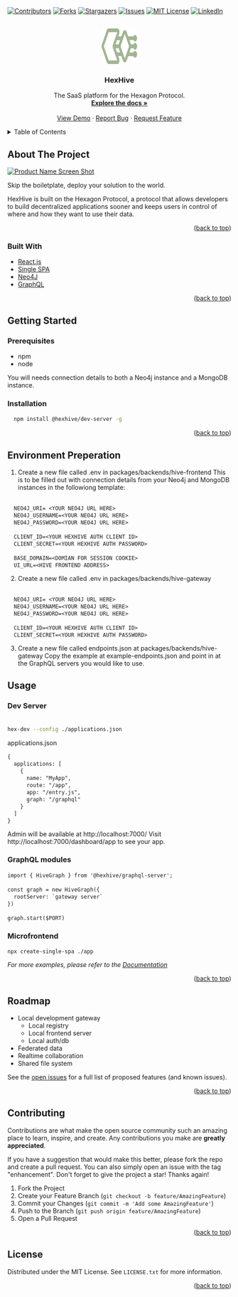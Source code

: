<div id="top"></div>
<!--
*** Thanks for checking out the Best-README-Template. If you have a suggestion
*** that would make this better, please fork the repo and create a pull request
*** or simply open an issue with the tag "enhancement".
*** Don't forget to give the project a star!
*** Thanks again! Now go create something AMAZING! :D
-->

<!-- PROJECT SHIELDS -->
<!--
*** I'm using markdown "reference style" links for readability.
*** Reference links are enclosed in brackets [ ] instead of parentheses ( ).
*** See the bottom of this document for the declaration of the reference variables
*** for contributors-url, forks-url, etc. This is an optional, concise syntax you may use.
*** https://www.markdownguide.org/basic-syntax/#reference-style-links
-->

[![Contributors][contributors-shield]][contributors-url]
[![Forks][forks-shield]][forks-url]
[![Stargazers][stars-shield]][stars-url]
[![Issues][issues-shield]][issues-url]
[![MIT License][license-shield]][license-url]
[![LinkedIn][linkedin-shield]][linkedin-url]

<!-- PROJECT LOGO -->
<br />
<div align="center">
  <a href="https://github.com/TheTechCompany/HexHive">
    <img src="images/HX2.1.svg" alt="Logo" width="80" height="80">
  </a>

<h3 align="center">HexHive</h3>

  <p align="center">
    The SaaS platform for the Hexagon Protocol.
    <br />
    <a href="https://docs.hexhive.io"><strong>Explore the docs »</strong></a>
    <br />
    <br />
    <a href="https://github.com/TheTechCompany/HexHive">View Demo</a>
    ·
    <a href="https://github.com/TheTechCompany/HexHive/issues">Report Bug</a>
    ·
    <a href="https://github.com/TheTechCompany/HexHive/issues">Request Feature</a>
  </p>
</div>

<!-- TABLE OF CONTENTS -->
<details>
  <summary>Table of Contents</summary>
  <ol>
    <li>
      <a href="#about-the-project">About The Project</a>
      <ul>
        <li><a href="#built-with">Built With</a></li>
      </ul>
    </li>
    <li>
      <a href="#getting-started">Getting Started</a>
      <ul>
        <li><a href="#prerequisites">Prerequisites</a></li>
        <li><a href="#installation">Installation</a></li>
      </ul>
    </li>
    <li><a href="#usage">Usage</a></li>
    <li><a href="#roadmap">Roadmap</a></li>
    <li><a href="#contributing">Contributing</a></li>
    <li><a href="#license">License</a></li>
    <li><a href="#contact">Contact</a></li>
    <li><a href="#acknowledgments">Acknowledgments</a></li>
  </ol>
</details>

<!-- ABOUT THE PROJECT -->

## About The Project

[![Product Name Screen Shot][product-screenshot]](https://example.com)

Skip the boiletplate, deploy your solution to the world.

HexHive is built on the Hexagon Protocol, a protocol that allows developers to build decentralized applications sooner and keeps users in control of where and how they want to use their data.

<p align="right">(<a href="#top">back to top</a>)</p>

### Built With

- [React.js](https://reactjs.org/)
- [Single SPA](https://single-spa.js.org/)
- [Neo4J](https://neo4j.com/)
- [GraphQL](https://graphql.org/)

<p align="right">(<a href="#top">back to top</a>)</p>

<!-- GETTING STARTED -->

## Getting Started

### Prerequisites

- npm
- node

You will needs connection details to both a Neo4j instance and a MongoDB instance.

### Installation

```sh
  npm install @hexhive/dev-server -g
```

   <p align="right">(<a href="#top">back to top</a>)</p>

## Environment Preperation

1. Create a new file called .env in packages/backends/hive-frontend
   This is to be filled out with connection details from your Neo4j and MongoDB instances in the followiong template:

```MONGO_URL=<YOUR MONGO URL HERE (REMEBER TO REPLACE THE <password> appropriately)>

  NEO4J_URI= <YOUR NEO4J URL HERE>
  NEO4J_USERNAME=<YOUR NEO4J URL HERE>
  NEO4J_PASSWORD=<YOUR NEO4J URL HERE>

  CLIENT_ID=<YOUR HEXHIVE AUTH CLIENT ID>
  CLIENT_SECRET=<YOUR HEXHIVE AUTH PASSWORD>

  BASE_DOMAIN=<DOMIAN FOR SESSION COOKIE>
  UI_URL=<HIVE FRONTEND ADDRESS>
```

2. Create a new file called .env in packages/backends/hive-gateway

```MONGO_URL=<YOUR MONGO URL HERE (REMEBER TO REPLACE THE <password> appropriately)>

  NEO4J_URI= <YOUR NEO4J URL HERE>
  NEO4J_USERNAME=<YOUR NEO4J URL HERE>
  NEO4J_PASSWORD=<YOUR NEO4J URL HERE>

  CLIENT_ID=<YOUR HEXHIVE AUTH CLIENT ID>
  CLIENT_SECRET=<YOUR HEXHIVE AUTH PASSWORD>
```

3. Create a new file called endpoints.json at packages/backends/hive-gateway
   Copy the example at example-endpoints.json and point in at the GraphQL servers you would like to use.

<!-- USAGE EXAMPLES -->

## Usage

### Dev Server
```sh

hex-dev --config ./applications.json
```

applications.json
```
{
  applications: [
    {
      name: "MyApp",
      route: "/app",
      app: "/entry.js",
      graph: "/graphql"
    }
  ]  
}
```

Admin will be available at http://localhost:7000/
Visit http://localhost:7000/dashboard/app to see your app.

### GraphQL modules

```
import { HiveGraph } from '@hexhive/graphql-server';

const graph = new HiveGraph({
  rootServer: `gateway server`
})

graph.start($PORT)
```

### Microfrontend

```
npx create-single-spa ./app
```

_For more examples, please refer to the [Documentation](https://docs.hexhive.io)_

<p align="right">(<a href="#top">back to top</a>)</p>

<!-- ROADMAP -->

## Roadmap

- Local development gateway
  - Local registry
  - Local frontend server
  - Local auth/db
- Federated data
- Realtime collaboration
- Shared file system

See the [open issues](https://github.com/TheTechCompany/HexHive/issues) for a full list of proposed features (and known issues).

<p align="right">(<a href="#top">back to top</a>)</p>

<!-- CONTRIBUTING -->

## Contributing

Contributions are what make the open source community such an amazing place to learn, inspire, and create. Any contributions you make are **greatly appreciated**.

If you have a suggestion that would make this better, please fork the repo and create a pull request. You can also simply open an issue with the tag "enhancement".
Don't forget to give the project a star! Thanks again!

1. Fork the Project
2. Create your Feature Branch (`git checkout -b feature/AmazingFeature`)
3. Commit your Changes (`git commit -m 'Add some AmazingFeature'`)
4. Push to the Branch (`git push origin feature/AmazingFeature`)
5. Open a Pull Request

<p align="right">(<a href="#top">back to top</a>)</p>

<!-- LICENSE -->

## License

Distributed under the MIT License. See `LICENSE.txt` for more information.

<p align="right">(<a href="#top">back to top</a>)</p>

<!-- MARKDOWN LINKS & IMAGES -->
<!-- https://www.markdownguide.org/basic-syntax/#reference-style-links -->

[contributors-shield]: https://img.shields.io/github/contributors/TheTechCompany/HexHive.svg?style=for-the-badge
[contributors-url]: https://github.com/TheTechCompany/HexHive/graphs/contributors
[forks-shield]: https://img.shields.io/github/forks/TheTechCompany/HexHive.svg?style=for-the-badge
[forks-url]: https://github.com/TheTechCompany/HexHive/network/members
[stars-shield]: https://img.shields.io/github/stars/TheTechCompany/HexHive.svg?style=for-the-badge
[stars-url]: https://github.com/TheTechCompany/HexHive/stargazers
[issues-shield]: https://img.shields.io/github/issues/TheTechCompany/HexHive.svg?style=for-the-badge
[issues-url]: https://github.com/TheTechCompany/HexHive/issues
[license-shield]: https://img.shields.io/github/license/TheTechCompany/HexHive.svg?style=for-the-badge
[license-url]: https://github.com/TheTechCompany/HexHive/blob/master/LICENSE.txt
[linkedin-shield]: https://img.shields.io/badge/-LinkedIn-black.svg?style=for-the-badge&logo=linkedin&colorB=555
[linkedin-url]: https://linkedin.com/in/linkedin_username
[product-screenshot]: images/screenshot.png
